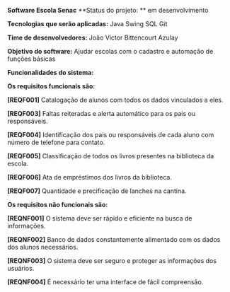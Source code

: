 **Software Escola Senac**
**Status do projeto: **
em desenvolvimento

**Tecnologias que serão aplicadas:**
Java Swing
SQL
Git

**Time de desenvolvedores:**
João Victor Bittencourt Azulay

**Objetivo do software:**
Ajudar escolas com o cadastro e automação de funções básicas


**Funcionalidades do sistema:**

**Os requisitos funcionais são:**

**[REQF001]** Catalogação de alunos com todos os dados vinculados a eles.

**[REQF003]** Faltas reiteradas e alerta automático para os pais ou 
responsáveis.

**[REQF004]** Identificação dos pais ou responsáveis de cada aluno com 
número de telefone para contato.

**[REQF005]** Classificação de todos os livros presentes na biblioteca da 
escola.

**[REQF006]** Ata de empréstimos dos livros da biblioteca.

**[REQF007]** Quantidade e precificação de lanches na cantina.

**Os requisitos não funcionais são:**

**[REQNF001]** O sistema deve ser rápido e eficiente na busca de informações.

**[REQNF002]** Banco de dados constantemente alimentado com os dados dos 
alunos necessários.

**[REQNF003]** O sistema deve ser seguro e proteger as informações dos 
usuários.

**[REQNF004]** É necessário ter uma interface de fácil compreensão.
